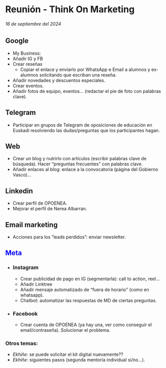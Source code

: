 # Reunión - Think On Marketing
###### 16 de septiembre del 2024
## Google
-	My Business:
  -	Añadir IG y FB
  -	Crear reseñas
    -	Copiar el enlace y enviarlo por WhatsApp e Email a alumnos y ex-alumnos solicitando que escriban una reseña.
  -	Añadir novedades y descuentos especiales.
  -	Crear eventos.
  -	Añadir fotos de equipo, eventos… (redactar el pie de foto con palabras clave).

## Telegram
  -	Participar en grupos de Telegram de oposiciones de educación en Euskadi resolviendo las dudas/preguntas que los participantes hagan.


## Web
  -	Crear un blog y nutrirlo con artículos (escribir palabras clave de búsqueda). Hacer “preguntas frecuentes” con palabras clave.
  -	Añadir enlaces al blog: enlace a la convocatoria (página del Gobierno Vasco)...

## Linkedin
  -	Crear perfil de OPOENEA.
  -	Mejorar el perfil de Nerea Albarran.

## Email marketing
  -	Acciones para los “leads perdidos”: enviar newsletter.

## <span style="color:blue">Meta</span>
  - ### Instagram
    - Crear publicidad de pago en IG (segmentarla): call to action, reel…
    - Añadir Linktree
    - Añadir mensaje automatizado de “fuera de horario” (como en whatsapp).
    - Chatbot: automatizar las respuestas de MD de ciertas preguntas.
  - ### Facebook
    - Crear cuenta de OPOENEA (ya hay una, ver como conseguir el email/contraseña). Solucionar el problema.




### Otros temas:
  -	*Ekhiñe*: se puede solicitar el kit digital nuevamente??
  -	*Ekhiñe*: siguientes pasos (segunda mentoría individual si/no…).


